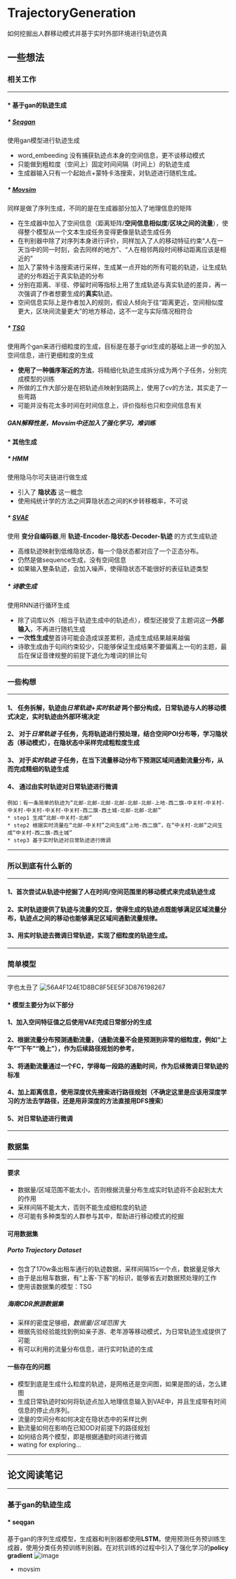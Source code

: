 # TrajectoryGeneration
如何挖掘出人群移动模式并基于实时外部环境进行轨迹仿真
## **一些想法**
### **相关工作**
---
#### * 基于gan的轨迹生成
   ##### * [**Seqgan**](https://ojs.aaai.org/index.php/AAAI/article/view/10804)
   使用gan模型进行轨迹生成
   * word_embeeding 没有捕获轨迹点本身的空间信息，更不谈移动模式
   * 只能做到粗粒度（空间上）固定时间间隔（时间上）的轨迹生成
   * 生成器输入只有一个起始点+蒙特卡洛搜索，对轨迹进行随机生成。
   
   #####  * [**Movsim**](https://dl.acm.org/doi/abs/10.1145/3394486.3412862)
   同样是做了序列生成，不同的是在生成器部分加入了地理信息的矩阵
   * 在生成器中加入了空间信息（距离矩阵/**空间信息相似度**/**区块之间的流量**），使得整个模型从一个文本生成任务变得更像是轨迹生成任务
   * 在判别器中除了对序列本身进行评价，同样加入了人的移动特征约束“人在一天当中的同一时刻，会去同样的地方”、“人在相邻两段时间移动距离应该是相近的”
   * 加入了蒙特卡洛搜索进行采样，生成某一点开始的所有可能的轨迹，让生成轨迹的分布趋近于真实轨迹的分布
   * 分别在距离、半径、停留时间等指标上用了生成轨迹与真实轨迹的差异，再一次强调了作者想要生成的**真实**轨迹。
   * 空间信息实际上是作者加入的规则，假设人倾向于往“距离更近，空间相似度更大，区块间流量更大”的地方移动，这不一定与实际情况相符合

   
   ##### * [**TSG**](https://www.jds-online.com/files/JDS202001-08.pdf)
   使用两个gan来进行细粒度的生成，目标是在基于grid生成的基础上进一步的加入空间信息，进行更细粒度的生成
   * **使用了一种循序渐近的方法**，将精细化轨迹生成拆分成为两个子任务，分别完成模型的训练
   * 所做的工作大部分是在把轨迹点映射到路网上，使用了cv的方法，其实走了一些弯路
   * 可能并没有花太多时间在时间信息上，评价指标也只和空间信息有关
   
   ##### GAN解释性差，Movsim中还加入了强化学习，难训练
#### * 其他生成
   ##### * **HMM**
   使用隐马尔可夫链进行做生成
   * 引入了 **隐状态** 这一概念
   * 使用纯统计学的方法之间算隐状态之间的K步转移概率，不可说
   
   ##### * [**SVAE**](https://www.researchgate.net/publication/332677684_A_Variational_Autoencoder_Based_Generative_Model_of_Urban_Human_Mobility)
   使用 **变分自编码器**,用 **轨迹-Encoder-隐状态-Decoder-轨迹** 的方式生成轨迹
   * 高维轨迹映射到低维隐状态，每一个隐状态都对应了一个正态分布。
   * 仍然是做sequence生成，没有空间信息
   * 如果输入整条轨迹，会加入噪声，使得隐状态不能很好的表征轨迹类型
   
   ##### * **诗歌生成**
   使用RNN进行循环生成
   * 除了词库以外（相当于轨迹生成中的轨迹点），模型还接受了主题词这一**外部输入**，不再进行随机生成
   * **一次性生成**整首诗可能会造成误差累积，造成生成结果越来越偏
   * 诗歌生成由于句间约束较少，只能够保证生成结果不要偏离上一句的主题，最后在保证音律规整的前提下退化为堆词的排比句
---
### **一些构想**
---
#### 1、 任务拆解，轨迹由*日常轨迹+实时轨迹* 两个部分构成，日常轨迹与人的移动模式决定，实时轨迹由外部环境决定
#### 2、 对于*日常轨迹* 子任务，先将轨迹进行预处理，结合空间POI分布等，学习隐状态（移动模式），在隐状态中采样完成粗粒度生成
#### 3、 对于*实时轨迹* 子任务，在当下流量移动分布下预测区域间通勤流量分布，从而完成精细的轨迹生成
#### 4、 通过由实时轨迹对日常轨迹进行微调  
    例如：有一条简单的轨迹为“北邮-北邮-北邮-北邮-北邮-北邮-上地-西二旗-中关村-中关村-中关村-中关村-中关村-中关村-西二旗-西土城-北邮-北邮-北邮”
    * step1 生成“北邮-中关村-北邮”
    * step2 根据实时流量在“北邮-中关村”之间生成“上地-西二旗”，在“中关村-北邮”之间生成“中关村-西二旗-西土城”
    * step3 基于实时轨迹对日常轨迹进行微调
---
### **所以到底有什么新的**
---
#### 1、首次尝试从轨迹中挖掘了人在时间/空间范围里的移动模式来完成轨迹生成
#### 2、实时轨迹提供了轨迹与流量的交互，使得生成的轨迹点既能够满足区域流量分布，轨迹点之间的移动也能够满足区域间通勤流量规律。
#### 3、用实时轨迹去微调日常轨迹，实现了细粒度的轨迹生成。
---
### **简单模型**
---
字也太丑了
![56A4F124E1D8BC8F5EE5F3D876198267](https://user-images.githubusercontent.com/33551862/167651390-16f974ce-d2f7-4bdc-b09f-51a3365c1a24.png)
#### * 模型主要分为以下部分
#### 1、加入空间特征值之后使用VAE完成日常部分的生成
#### 2、根据流量分布预测通勤流量，（通勤流量不会是预测到非常的细粒度，例如“上午”“下午”“晚上”），作为后续路径规划的参考，
#### 3、将通勤流量通过一个FC，学得每一段路的通勤时间，作为后续微调日常轨迹的标准
#### 4、加上距离信息，使用深度优先搜索进行路径规划（不确定这里是应该用深度学习的方法去学路径，还是用非深度的方法直接用DFS搜索）
#### 5、对日常轨迹进行微调
---
### **数据集**
---
#### **要求**
* 数据量/区域范围不能太小，否则根据流量分布生成实时轨迹将不会起到太大的作用
* 采样间隔不能太大，否则不能生成细粒度的轨迹
* 尽可能有多种类型的人群参与其中，帮助进行移动模式的挖掘

#### **可用数据集**
   ##### **Porto Trajectory Dataset**
   * 包含了170w条出租车通行的轨迹数据，采样间隔15s一个点，数据量足够大
   * 由于是出租车数据，有“上客-下客”的标识，能够省去对数据预处理的工作
   * 使用该数据集的模型：TSG
   
   ##### **海南CDR旅游数据集**
   *  采样的密度足够细，*数据量/区域范围* 大
   *  根据先验经验能找到例如亲子游、老年游等移动模式，为日常轨迹生成提供了可能
   *  有可以利用的流量分布信息，进行实时轨迹的生成
  
#### **一些存在的问题**
* 模型到底是生成什么粒度的轨迹，是网格还是空间图，如果是图的话，怎么建图
* 生成日常轨迹时如何将轨迹点加入地理信息输入到VAE中，并且生成带有时间信息的停止点序列。
* 流量的空间分布如何决定在隐状态中的采样比例
* 勤流量如何在影响在已知OD对前提下的路径规划
* 如何结合两个模型，即是根据通勤时间进行微调
* wating for exploring...
---
## 论文阅读笔记
---
### 基于gan的轨迹生成


#### * seqgan
基于gan的序列生成模型，生成器和判别器都使用**LSTM**。使用预测任务预训练生成器，使用分类任务预训练判别器。在对抗训练的过程中引入了强化学习的**policy gradient**
![image](https://user-images.githubusercontent.com/33551862/167591398-f62d7e1f-fc36-4723-8716-6fcaf1ff85bd.png)


* movsim
